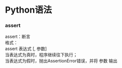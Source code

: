 # Python语法

### assert 

assert：断言  
格式：  
assert 表达式 [, 参数]  
当表达式为真时，程序继续往下执行；  
当表达式为假时，抛出AssertionError错误，并将  参数  输出
